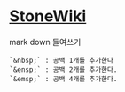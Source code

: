 # [StoneWiki](https://github.com/suuperstone/StoneWiki/wiki)


mark down 들여쓰기
```
`&nbsp;` : 공백 1개를 추가한다
`&ensp;` : 공백 2개를 추가한다.
`&emsp;` : 공백 4개를 추가한다.
```
